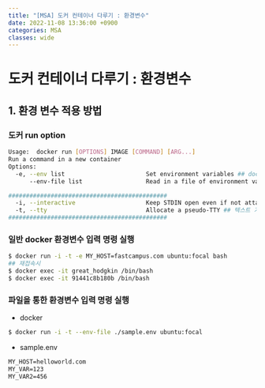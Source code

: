 ```yaml
---
title: "[MSA] 도커 컨테이너 다루기 : 환경변수"
date: 2022-11-08 13:36:00 +0900
categories: MSA
classes: wide
---
```


# 도커 컨테이너 다루기 : 환경변수

## 1. 환경 변수 적용 방법 

### 도커 run option 

```bash
Usage:  docker run [OPTIONS] IMAGE [COMMAND] [ARG...]
Run a command in a new container
Options:
  -e, --env list                       Set environment variables ## docker 명령어 안에 환경 변수 입력
      --env-file list                  Read in a file of environment variables ## 환경변수가 등록된 파일 로드

#############################################
  -i, --interactive                    Keep STDIN open even if not attached ## 연결되지 않은 경우 STDIN(표주입출력기)를 열어둔다.
  -t, --tty                            Allocate a pseudo-TTY ## 텍스트 기반의 터미널(TTY)을 애뮬 레이트 해줍니다.
#############################################  
```

### 일반 docker 환경변수 입력 명령 실행
```bash
$ docker run -i -t -e MY_HOST=fastcampus.com ubuntu:focal bash
## 재접속시
$ docker exec -it great_hodgkin /bin/bash
$ docker exec -it 91441c8b180b /bin/bash
```

### 파일을 통한 환경변수 입력 명령 실행
- docker
```bash
$ docker run -i -t --env-file ./sample.env ubuntu:focal
```
- sample.env
```txt
MY_HOST=helloworld.com
MY_VAR=123
MY_VAR2=456
```



